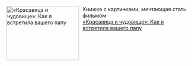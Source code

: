 <!--2025-04-01 10:15:20-->
<div class="yb">
  <div class="rss smaller1 kino_kino"><a href="https://www.kino-teatr.ru/kino/art/tv/3337/" title="«Красавица и чудовище»: Как я встретила вашего папу"><img src="https://www.kino-teatr.ru/art/7/3/3337/poster.jpg" width="196" height="147" align="left" hspace="5" style="margin: 0px 10px 0px 5px" alt="«Красавица и чудовище»: Как я встретила вашего папу"/></a>Книжка с картинками, мечтающая стать фильмом <br><a class="light" href="https://www.kino-teatr.ru/kino/art/tv/3337/">«Красавица и чудовище»: Как я встретила вашего папу</a></div>
</div>
